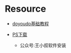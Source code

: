 # Resource
- [doyoudo基础教程](https://www.bilibili.com/video/BV1Xs411q7DW?spm_id_from=333.999.0.0)

- [PS下载](https://www.bilibili.com/video/BV1S341117Ka?from=search&seid=8288878735153758694&spm_id_from=333.337.0.0)
    - 公众号:王小叔软件安装